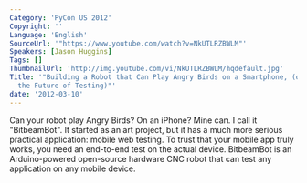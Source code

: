 ```yaml
---
Category: 'PyCon US 2012'
Copyright: ''
Language: 'English'
SourceUrl: '"https://www.youtube.com/watch?v=NkUTLRZBWLM"'
Speakers: [Jason Huggins]
Tags: []
ThumbnailUrl: 'http://img.youtube.com/vi/NkUTLRZBWLM/hqdefault.jpg'
Title: '"Building a Robot that Can Play Angry Birds on a Smartphone, (or Robots are
  the Future of Testing)"'
date: '2012-03-10'
---
```

Can your robot play Angry Birds? On an iPhone? Mine can. I call it
"BitbeamBot". It started as an art project, but it has a much more serious
practical application: mobile web testing. To trust that your mobile app truly
works, you need an end-to-end test on the actual device. BitbeamBot is an
Arduino-powered open-source hardware CNC robot that can test any application
on any mobile device.


